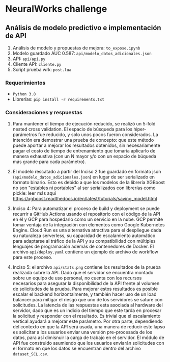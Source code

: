 # NeuralWorks challenge

## Análisis de modelo predictivo e implementación de API

1. Análisis de modelo y propuestas de mejora: `to_expose.ipynb`
2. Modelo guardado AUC 0.587: `api/modelo_datos_adicionales.json`
3. API: `api/api.py`
4. Cliente API: `cliente.py`
5. Script prueba wrk: `post.lua`

### Requerimientos
* `Python 3.8`
* Librerías: `pip install -r requirements.txt`


### Consideraciones y respuestas

1. Para mantener el tiempo de ejecución reducido, se realizó un 5-fold nested cross validation. El espacio de búsqueda para los hiper-parámetros fue reducido, y solo unos pocos fueron considerados. La intención era demostrar una prueba de concepto: que este método puede aportar a mejorar los resultados obtenidos, sin necesariamente pagar el costo de tiempo de entrenamiento que tomaría aplicarlo de manera exhaustiva (con un N mayor y/o con un espacio de búqueda más grande para cada parámetro).

2. El modelo rescatado a partir del Inciso 2 fue guardado en formato json (`api/modelo_datos_adicionales.json`) en lugar de ser serializado en formato binario. Esto es debido a que los modelos de la librería XGBoost no son "estables ni portables" al ser serializados con librerías como pickle: leer más aquí https://xgboost.readthedocs.io/en/latest/tutorials/saving_model.html

3. Inciso 4: Para automatizar el proceso de build y deployment se puede recurrir a GitHub Actions usando el repositorio con el código de la API en él y GCP para hospedarlo como un servicio en la nube. GCP permite tomar ventaja de la integración con elementos como Google Kubernetes Engine. Cloud Run es una alternativa atractiva para el despliegue dada su naturaleza serverless, su capacidad de escalamiento automático para adaptarse al tráfico de la API y su compatibilidad con múltiples lenguajes de programación además de contenedores de Docker. El archivo `api/deploy.yaml` contiene un ejemplo de archivo de workflow para este proceso.

4. Inciso 5: el archivo `api/stats.png` contiene los resultados de la prueba realizada sobre la API. Dado que el servidor se encuentra montado sobre un equipo de uso personal, no cuenta con los recursos necesarios para asegurar la disponibilidad de la API frente al volumen de solicitudes de la prueba. Para mejorar estos resultados es posible escalar el backend horizontalmente, y también hacer uso de un load balancer para mitigar el riesgo que uno de los servidores se sature con solicitudes. La latencia de las respuestas esta asociada al hardware del servidor, dado que es un indicio del tiempo que este tarda en procesar la solicitud y responder con el resultado. Es trivial que el escalamiento vertical ayudará a mejorar este parámetro. Por otra parte, dependiendo del contexto en que la API será usada, una manera de reducir este lapso es solicitar a los usuarios enviar una versión pre-procesada de los datos, para así dimisnuir la carga de trabajo en el servidor. El módulo de API fue construido asumiendo que los usuarios enviarán solicitudes con el formato en que los datos se encuentran dentro del archivo `dataset_SCL.csv`.